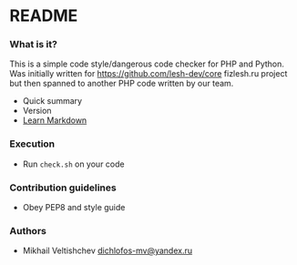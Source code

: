 # README #

### What is it? ###

This is a simple code style/dangerous code checker for PHP and Python.
Was initially written for https://github.com/lesh-dev/core fizlesh.ru project
but then spanned to another PHP code written by our team.

* Quick summary
* Version
* [Learn Markdown](https://bitbucket.org/tutorials/markdowndemo)

### Execution ###
* Run `check.sh` on your code

### Contribution guidelines ###
* Obey PEP8 and style guide

### Authors ###
* Mikhail Veltishchev <dichlofos-mv@yandex.ru>